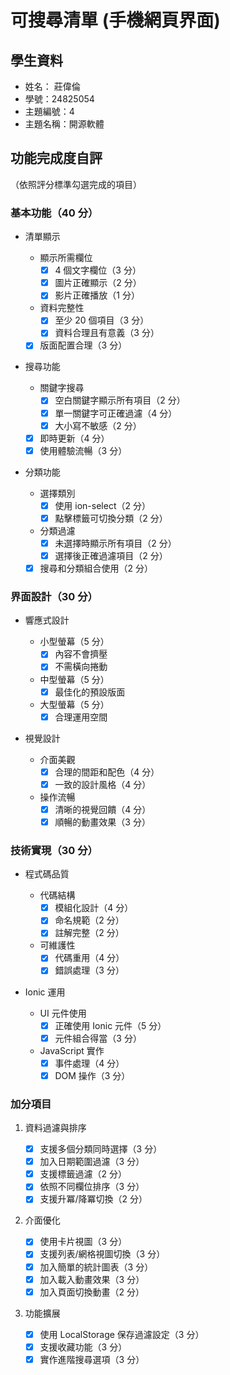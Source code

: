 # 可搜尋清單 (手機網頁界面)

## 學生資料

- 姓名： 莊偉倫
- 學號：24825054
- 主題編號：4
- 主題名稱：開源軟體

## 功能完成度自評

（依照評分標準勾選完成的項目）

### 基本功能（40 分）

- 清單顯示

  - 顯示所需欄位
    - [X] 4 個文字欄位（3 分）
    - [X] 圖片正確顯示（2 分）
    - [X] 影片正確播放（1 分）
  - 資料完整性
    - [X] 至少 20 個項目（3 分）
    - [X] 資料合理且有意義（3 分）
  - [X] 版面配置合理（3 分）

- 搜尋功能

  - 關鍵字搜尋
    - [X] 空白關鍵字顯示所有項目（2 分）
    - [X] 單一關鍵字可正確過濾（4 分）
    - [X] 大小寫不敏感（2 分）
  - [X] 即時更新（4 分）
  - [X] 使用體驗流暢（3 分）

- 分類功能
  - 選擇類別
    - [X] 使用 ion-select（2 分）
    - [X] 點擊標籤可切換分類（2 分）
  - 分類過濾
    - [X] 未選擇時顯示所有項目（2 分）
    - [X] 選擇後正確過濾項目（2 分）
  - [X] 搜尋和分類組合使用（2 分）

### 界面設計（30 分）

- 響應式設計

  - 小型螢幕（5 分）
    - [X] 內容不會擠壓
    - [X] 不需橫向捲動
  - 中型螢幕（5 分）
    - [X] 最佳化的預設版面
  - 大型螢幕（5 分）
    - [X] 合理運用空間

- 視覺設計
  - 介面美觀
    - [X] 合理的間距和配色（4 分）
    - [X] 一致的設計風格（4 分）
  - 操作流暢
    - [X] 清晰的視覺回饋（4 分）
    - [X]  順暢的動畫效果（3 分）

### 技術實現（30 分）

- 程式碼品質

  - 代碼結構
    - [X] 模組化設計（4 分）
    - [X] 命名規範（2 分）
    - [X] 註解完整（2 分）
  - 可維護性
    - [X] 代碼重用（4 分）
    - [X] 錯誤處理（3 分）

- Ionic 運用
  - UI 元件使用
    - [X] 正確使用 Ionic 元件（5 分）
    - [X] 元件組合得當（3 分）
  - JavaScript 實作
    - [X] 事件處理（4 分）
    - [X] DOM 操作（3 分）

### 加分項目

1. 資料過濾與排序

   - [X] 支援多個分類同時選擇（3 分）
   - [X] 加入日期範圍過濾（3 分）
   - [X] 支援標籤過濾（2 分）
   - [X] 依照不同欄位排序（3 分）
   - [X] 支援升冪/降冪切換（2 分）

2. 介面優化

   - [X] 使用卡片視圖（3 分）
   - [X] 支援列表/網格視圖切換（3 分）
   - [X] 加入簡單的統計圖表（3 分）
   - [X] 加入載入動畫效果（3 分）
   - [X] 加入頁面切換動畫（2 分）

3. 功能擴展

   - [X] 使用 LocalStorage 保存過濾設定（3 分）
   - [X] 支援收藏功能（3 分）
   - [X] 實作進階搜尋選項（3 分）
